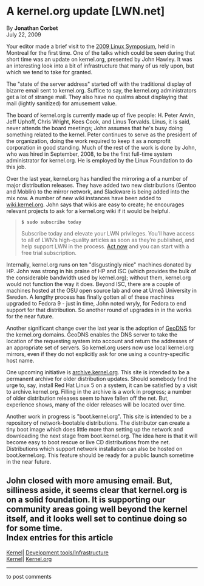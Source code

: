 # A kernel.org update [LWN.net]

By **Jonathan Corbet**  
July 22, 2009 

Your editor made a brief visit to the [2009 Linux Symposium](http://www.linuxsymposium.org/2009/), held in Montreal for the first time. One of the talks which could be seen during that short time was an update on kernel.org, presented by John Hawley. It was an interesting look into a bit of infrastructure that many of us rely upon, but which we tend to take for granted. 

The "state of the server address" started off with the traditional display of bizarre email sent to kernel.org. Suffice to say, the kernel.org administrators get a lot of strange mail. They also have no qualms about displaying that mail (lightly sanitized) for amusement value. 

The board of kernel.org is currently made up of five people: H. Peter Anvin, Jeff Uphoff, Chris Wright, Kees Cook, and Linus Torvalds. Linus, it is said, never attends the board meetings; John assumes that he's busy doing something related to the kernel. Peter continues to serve as the president of the organization, doing the work required to keep it as a nonprofit corporation in good standing. Much of the rest of the work is done by John, who was hired in September, 2008, to be the first full-time system administrator for kernel.org. He is employed by the Linux Foundation to do this job. 

Over the last year, kernel.org has handled the mirroring a of a number of major distribution releases. They have added two new distributions (Gentoo and Moblin) to the mirror network, and Slackware is being added into the mix now. A number of new wiki instances have been added to [wiki.kernel.org](http://wiki.kernel.org/). John says that wikis are easy to create; he encourages relevant projects to ask for a kernel.org wiki if it would be helpful. 

> **`$ sudo subscribe today`**
> 
> Subscribe today and elevate your LWN privileges. You’ll have access to all of LWN’s high-quality articles as soon as they’re published, and help support LWN in the process. [Act now](https://lwn.net/Promo/nst-sudo/claim) and you can start with a free trial subscription. 

Internally, kernel.org runs on ten "disgustingly nice" machines donated by HP. John was strong in his praise of HP and ISC (which provides the bulk of the considerable bandwidth used by kernel.org); without them, kernel.org would not function the way it does. Beyond ISC, there are a couple of machines hosted at the OSU open source lab and one at Umeå University in Sweden. A lengthy process has finally gotten all of these machines upgraded to Fedora 9 - just in time, John noted wryly, for Fedora to end support for that distribution. So another round of upgrades in in the works for the near future. 

Another significant change over the last year is the adoption of [GeoDNS](http://www.caraytech.com/geodns/) for the kernel.org domains. GeoDNS enables the DNS server to take the location of the requesting system into account and return the addresses of an appropriate set of servers. So kernel.org users now use local kernel.org mirrors, even if they do not explicitly ask for one using a country-specific host name. 

One upcoming initiative is [archive.kernel.org](http://archive.kernel.org/). This site is intended to be a permanent archive for older distribution updates. Should somebody find the urge to, say, install Red Hat Linux 5 on a system, it can be satisfied by a visit to archive.kernel.org. Filling in the archive is a work in progress; a number of older distribution releases seem to have fallen off the net. But, experience shows, many of the older releases will be located over time. 

Another work in progress is "boot.kernel.org". This site is intended to be a repository of network-bootable distributions. The distributor can create a tiny boot image which does little more than setting up the network and downloading the next stage from boot.kernel.org. The idea here is that it will become easy to boot rescue or live CD distributions from the net. Distributions which support network installation can also be hosted on boot.kernel.org. This feature should be ready for a public launch sometime in the near future. 

John closed with more amusing email. But, silliness aside, it seems clear that kernel.org is on a solid foundation. It is supporting our community areas going well beyond the kernel itself, and it looks well set to continue doing so for some time.  
Index entries for this article  
---  
[Kernel](/Kernel/Index)| [Development tools/Infrastructure](/Kernel/Index#Development_tools-Infrastructure)  
[Kernel](/Kernel/Index)| [Kernel.org](/Kernel/Index#Kernel.org)  
  


* * *

to post comments 
